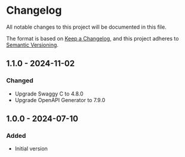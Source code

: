 # Changelog

All notable changes to this project will be documented in this file.

The format is based on [Keep a Changelog](https://keepachangelog.com/en/1.0.0/),
and this project adheres to [Semantic Versioning](https://semver.org/spec/v2.0.0.html).

## 1.1.0 - 2024-11-02
### Changed
- Upgrade Swaggy C to 4.8.0
- Upgrade OpenAPI Generator to 7.9.0

## 1.0.0 - 2024-07-10
### Added
- Initial version
